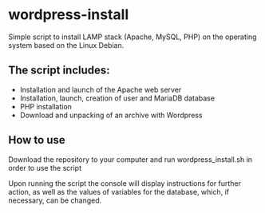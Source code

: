 # wordpress-install

Simple script to install LAMP stack (Apache, MySQL, PHP) on the operating system based on the Linux Debian.

The script includes:
--------------
* Installation and launch of the Apache web server
* Installation, launch, creation of user and MariaDB database
* PHP installation
* Download and unpacking of an archive with Wordpress

How to use
------------
Download the repository to your computer and run wordpress_install.sh in order to use the script


Upon running the script the console will display instructions for further action, as well as the values of variables for the database, which, if necessary, can be changed.
